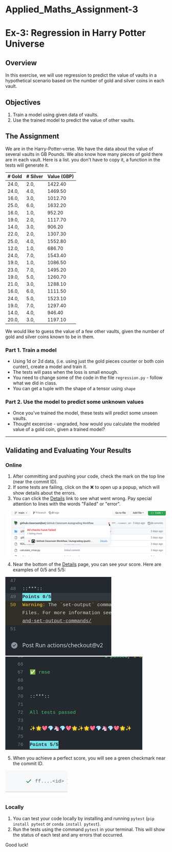 # Applied_Maths_Assignment-3

# Ex-3: Regression in Harry Potter Universe

## Overview
In this exercise, we will use regression to predict the value of vaults in a hypothetical scenario based on the number of gold and silver coins in each vault.

## Objectives
1. Train a model using given data of vaults.
2. Use the trained model to predict the value of other vaults.

## The Assignment
We are in the Harry-Potter-verse. 
We have the data about the value of several vaults in GB Pounds.
We also know how many pieces of gold there are in each vault.
Here is a list.
you don't have to copy it, a function in the tests will generate it. 

| # Gold | # Silver | Value (GBP)  |
|-------|------|---------|
| 24.0, | 2.0, | 1422.40 |
| 24.0, | 4.0, | 1469.50 |
| 16.0, | 3.0, | 1012.70 |
| 25.0, | 6.0, | 1632.20 |
| 16.0, | 1.0, |  952.20 |
| 19.0, | 2.0, | 1117.70 |
| 14.0, | 3.0, |  906.20 |
| 22.0, | 2.0, | 1307.30 |
| 25.0, | 4.0, | 1552.80 |
| 12.0, | 1.0, |  686.70 |
| 24.0, | 7.0, | 1543.40 |
| 19.0, | 1.0, | 1086.50 |
| 23.0, | 7.0, | 1495.20 |
| 19.0, | 5.0, | 1260.70 |
| 21.0, | 3.0, | 1288.10 |
| 16.0, | 6.0, | 1111.50 |
| 24.0, | 5.0, | 1523.10 |
| 19.0, | 7.0, | 1297.40 |
| 14.0, | 4.0, | 946.40  |
| 20.0, | 3.0, | 1197.10 |

We would like to guess the value of a few other vaults, given the number of gold and silver coins known to be in them.

### Part 1. Train a model 
* Using 1d or 2d data, (i.e. using just the gold pieces counter or both coin cunter), create a model and train it. 
* The tests will pass when the loss is small enough.
* You need to change some of the code in the file `regression.py` - follow what we did in class.
* You can get a tuple with the shape of a tensor using `shape`

### Part 2. Use the model to predict some unknown values
* Once you've trained the model, these tests will predict some unseen vaults.
* Thought excercise - ungraded, how would you calculate the modeled value of a gold coin, given a trained model?

---

## Validating and Evaluating Your Results

### Online
1. After committing and pushing your code, check the mark on the top line (near the commit ID).
2. If some tests are failing, click on the ❌ to open up a popup, which will show details about the errors.
3. You can click the [Details]() link to see what went wrong. Pay special attention to lines with the words "Failed" or "error".

![screnshot](images/details_screenshot.png)

4. Near the bottom of the [Details]() page, you can see your score. Here are examples of 0/5 and 5/5:

![score](images/score.png) ![success](images/success.png)

5. When you achieve a perfect score, you will see a green checkmark near the commit ID.

![green](images/green.png)

### Locally
1. You can test your code locally by installing and running `pytest` (`pip install pytest` or `conda install pytest`).
2. Run the tests using the command `pytest` in your terminal. This will show the status of each test and any errors that occurred.

Good luck!
